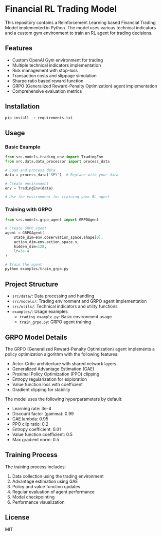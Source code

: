 # Financial RL Trading Model

This repository contains a Reinforcement Learning based Financial Trading Model implemented in Python. The model uses various technical indicators and a custom gym environment to train an RL agent for trading decisions.

## Features

* Custom OpenAI Gym environment for trading
* Multiple technical indicators implementation
* Risk management with stop-loss
* Transaction costs and slippage simulation
* Sharpe ratio based reward function
* GRPO (Generalized Reward-Penalty Optimization) agent implementation
* Comprehensive evaluation metrics

## Installation

```bash
pip install -r requirements.txt
```

## Usage

### Basic Example
```python
from src.models.trading_env import TradingEnv
from src.data.data_processor import process_data

# Load and process data
data = process_data('SPY')  # Replace with your data

# Create environment
env = TradingEnv(data)

# Use the environment for training your RL agent
```

### Training with GRPO
```python
from src.models.grpo_agent import GRPOAgent

# Create GRPO agent
agent = GRPOAgent(
    state_dim=env.observation_space.shape[0],
    action_dim=env.action_space.n,
    hidden_dim=128,
    lr=3e-4
)

# Train the agent
python examples/train_grpo.py
```

## Project Structure

* `src/data/`: Data processing and handling
* `src/models/`: Trading environment and GRPO agent implementation
* `src/utils/`: Technical indicators and utility functions
* `examples/`: Usage examples
  * `trading_example.py`: Basic environment usage
  * `train_grpo.py`: GRPO agent training

## GRPO Model Details

The GRPO (Generalized Reward-Penalty Optimization) agent implements a policy optimization algorithm with the following features:

* Actor-Critic architecture with shared network layers
* Generalized Advantage Estimation (GAE)
* Proximal Policy Optimization (PPO) clipping
* Entropy regularization for exploration
* Value function loss with coefficient
* Gradient clipping for stability

The model uses the following hyperparameters by default:
* Learning rate: 3e-4
* Discount factor (gamma): 0.99
* GAE lambda: 0.95
* PPO clip ratio: 0.2
* Entropy coefficient: 0.01
* Value function coefficient: 0.5
* Max gradient norm: 0.5

## Training Process

The training process includes:

1. Data collection using the trading environment
2. Advantage estimation using GAE
3. Policy and value function updates
4. Regular evaluation of agent performance
5. Model checkpointing
6. Performance visualization

## License

MIT